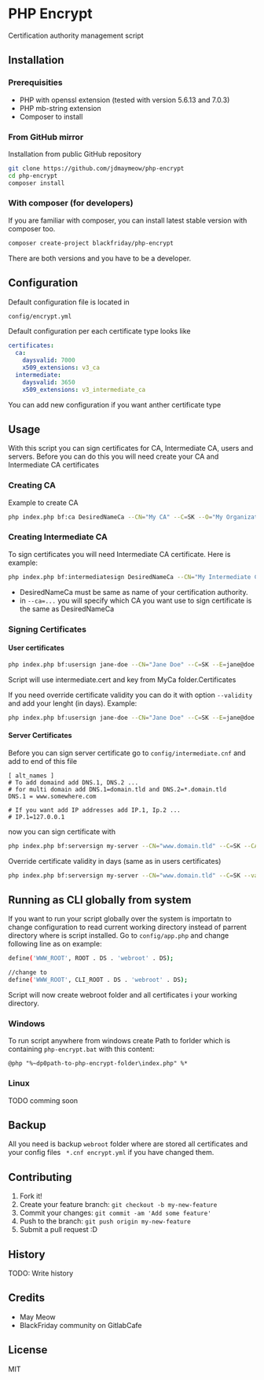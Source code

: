 # PHP Encrypt

Certification authority management script

## Installation

### Prerequisities

* PHP with openssl extension (tested with version 5.6.13 and 7.0.3)
* PHP mb-string extension
* Composer to install

### From GitHub mirror

Installation from public GitHub repository

```bash
git clone https://github.com/jdmaymeow/php-encrypt
cd php-encrypt
composer install
```

### With composer (for developers)

If you are familiar with composer, you can install latest stable version with composer too.

```bash
composer create-project blackfriday/php-encrypt
```

There are both versions and you have to be a developer.

## Configuration

Default configuration file is located in

```bash
config/encrypt.yml
```

Default configuration per each certificate type looks like

```yaml
certificates:
  ca:
    daysvalid: 7000
    x509_extensions: v3_ca
  intermediate:
    daysvalid: 3650
    x509_extensions: v3_intermediate_ca
```

You can add new configuration if you want anther certificate type

## Usage

With this script you can sign certificates for CA, Intermediate CA, users and servers. Before you can do this
you will need create your CA and Intermediate CA certificates

### Creating CA

Example to create CA

```bash
php index.php bf:ca DesiredNameCa --CN="My CA" --C=SK --O="My Organization ltd."
```
### Creating Intermediate CA

To sign certificates you will need Intermediate CA certificate. Here is example:

```bash
php index.php bf:intermediatesign DesiredNameCa --CN="My Intermediate CA" --C=SK --O="My Organization ltd." --CA=DesiredNameCa
```

* DesiredNameCa must be same as name of your certification authority.
* in ```--ca=...```  you will specify which CA you want use to sign certificate is the  same as DesiredNameCa

### Signing Certificates

#### User certificates

```bash
php index.php bf:usersign jane-doe --CN="Jane Doe" --C=SK --E=jane@doe.local --CA=MyCA
```

Script will use intermediate.cert and key from MyCa folder.Certificates

If you need override certificate validity you can do it with option ```--validity``` and add your lenght (in days).  Example:

```bash
php index.php bf:usersign jane-doe --CN="Jane Doe" --C=SK --E=jane@doe.local --validity=30 --CA=MyCA
```

#### Server Certificates

Before you can sign server certificate go to ```config/intermediate.cnf``` and add to end of this file

```
[ alt_names ]
# To add domaind add DNS.1, DNS.2 ...
# for multi domain add DNS.1=domain.tld and DNS.2=*.domain.tld
DNS.1 = www.somewhere.com

# If you want add IP addresses add IP.1, Ip.2 ...
# IP.1=127.0.0.1
```

now you can sign certificate with

```bash
php index.php bf:serversign my-server --CN="www.domain.tld" --C=SK --CA=MyCA
```

Override certificate validity in days (same as in users certificates)

```bash
php index.php bf:serversign my-server --CN="www.domain.tld" --C=SK --validity=30 --CA=MyCA
```

## Running as CLI globally from system

If you want to run your script globally over the system is importatn to change configuration to read current working directory
instead of parrent directory where is script installed. Go to ```config/app.php``` and change following line as on example:

```bash
define('WWW_ROOT', ROOT . DS . 'webroot' . DS);

//change to
define('WWW_ROOT', CLI_ROOT . DS . 'webroot' . DS);
```

Script will now create webroot folder and all certificates i your working directory.

### Windows

To run script anywhere from windows create Path to forlder which is containing ```php-encrypt.bat``` with this content:

```batch
@php "%~dp0path-to-php-encrypt-folder\index.php" %*
```
### Linux

TODO comming soon

## Backup

All you need is backup ```webroot``` folder where are stored all certificates  and your config files ``` *.cnf encrypt.yml``` if
you have changed them.

## Contributing

1. Fork it!
2. Create your feature branch: `git checkout -b my-new-feature`
3. Commit your changes: `git commit -am 'Add some feature'`
4. Push to the branch: `git push origin my-new-feature`
5. Submit a pull request :D

## History

TODO: Write history

## Credits

 * May Meow
 * BlackFriday  community on GitlabCafe

## License

MIT
